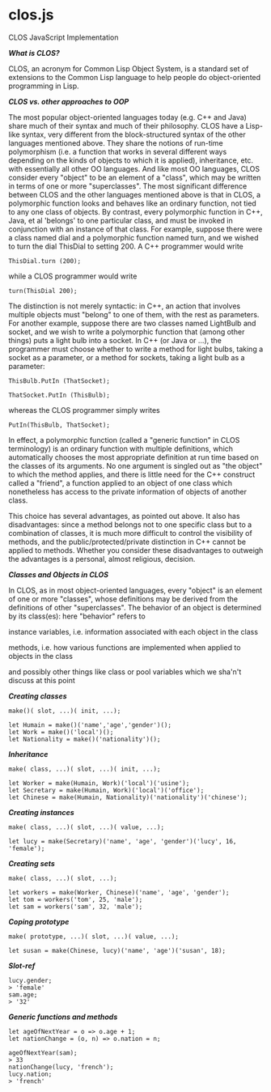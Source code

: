 # clos.js
CLOS JavaScript Implementation

***What is CLOS?***

CLOS, an acronym for Common Lisp Object System, is a standard set of extensions to the Common Lisp language to help people do object-oriented programming in Lisp. 

***CLOS vs. other approaches to OOP***

The most popular object-oriented languages today (e.g. C++ and Java) share much of their syntax and much of their philosophy. CLOS have a Lisp-like syntax, very different from the block-structured syntax of the other languages mentioned above. They share the notions of run-time polymorphism (i.e. a function that works in several different ways depending on the kinds of objects to which it is applied), inheritance, etc. with essentially all other OO languages. And like most OO languages, CLOS consider every "object" to be an element of a "class", which may be written in terms of one or more "superclasses".
The most significant difference between CLOS and the other languages mentioned above is that in CLOS, a polymorphic function looks and behaves like an ordinary function, not tied to any one class of objects. By contrast, every polymorphic function in C++, Java, et al 'belongs' to one particular class, and must be invoked in conjunction with an instance of that class. For example, suppose there were a class named dial and a polymorphic function named turn, and we wished to turn the dial ThisDial to setting 200. A C++ programmer would write 

`ThisDial.turn (200); `

while a CLOS programmer would write 

`turn(ThisDial 200); `

The distinction is not merely syntactic: in C++, an action that involves multiple objects must "belong" to one of them, with the rest as parameters. For another example, suppose there are two classes named LightBulb and socket, and we wish to write a polymorphic function that (among other things) puts a light bulb into a socket. In C++ (or Java or ...), the programmer must choose whether to write a method for light bulbs, taking a socket as a parameter, or a method for sockets, taking a light bulb as a parameter: 

`ThisBulb.PutIn (ThatSocket); `

`ThatSocket.PutIn (ThisBulb); `

whereas the CLOS programmer simply writes 

`PutIn(ThisBulb, ThatSocket);` 

In effect, a polymorphic function (called a "generic function" in CLOS terminology) is an ordinary function with multiple definitions, which automatically chooses the most appropriate definition at run time based on the classes of its arguments. No one argument is singled out as "the object" to which the method applies, and there is little need for the C++ construct called a "friend", a function applied to an object of one class which nonetheless has access to the private information of objects of another class.

This choice has several advantages, as pointed out above. It also has disadvantages: since a method belongs not to one specific class but to a combination of classes, it is much more difficult to control the visibility of methods, and the public/protected/private distinction in C++ cannot be applied to methods. Whether you consider these disadvantages to outweigh the advantages is a personal, almost religious, decision. 

***Classes and Objects in CLOS***

In CLOS, as in most object-oriented languages, every "object" is an element of one or more "classes", whose definitions may be derived from the definitions of other "superclasses". The behavior of an object is determined by its class(es): here "behavior" refers to

instance variables, i.e. information associated with each object in the class

methods, i.e. how various functions are implemented when applied to objects in the class

and possibly other things like class or pool variables which we sha'n't discuss at this point



***Creating classes***

```
make()( slot, ...)( init, ...);

let Humain = make()('name','age','gender')();
let Work = make()('local')();
let Nationality = make()('nationality')();
```

***Inheritance***
```
make( class, ...)( slot, ...)( init, ...);

let Worker = make(Humain, Work)('local')('usine'); 
let Secretary = make(Humain, Work)('local')('office');
let Chinese = make(Humain, Nationality)('nationality')('chinese');
```

***Creating instances***

```
make( class, ...)( slot, ...)( value, ...);

let lucy = make(Secretary)('name', 'age', 'gender')('lucy', 16, 'female');
```

***Creating sets***
```
make( class, ...)( slot, ...);

let workers = make(Worker, Chinese)('name', 'age', 'gender');
let tom = workers('tom', 25, 'male');
let sam = workers('sam', 32, 'male');
```

***Coping prototype***
```
make( prototype, ...)( slot, ...)( value, ...);

let susan = make(Chinese, lucy)('name', 'age')('susan', 18);
```

***Slot-ref***
```
lucy.gender;
> 'female'
sam.age;
> '32'
```


***Generic functions and methods***

```
let ageOfNextYear = o => o.age + 1;
let nationChange = (o, n) => o.nation = n;

ageOfNextYear(sam);
> 33
nationChange(lucy, 'french');
lucy.nation;
> 'french'
```


